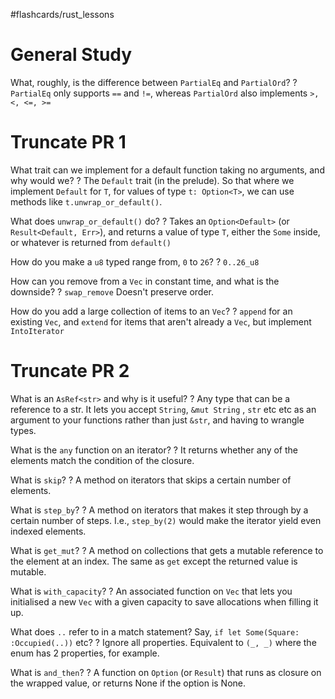 #flashcards/rust_lessons

# General Study

What, roughly, is the difference between `PartialEq` and `PartialOrd`?
?
`PartialEq` only supports `==` and `!=`, whereas `PartialOrd` also implements `>, <, <=, >=`
<!--SR:!2023-01-30,4,238-->

# Truncate PR 1

What trait can we implement for a default function taking no arguments, and why would we?
?
The `Default` trait (in the prelude).
So that where we implement `Default` for `T`, for values of type `t: Option<T>`, we can use methods like `t.unwrap_or_default()`.
<!--SR:!2023-08-26,214,250-->

What does `unwrap_or_default()` do?
?
Takes an `Option<Default>` (or `Result<Default, Err>`), and returns a value of type `T`, either the `Some` inside, or whatever is returned from `default()`
<!--SR:!2023-03-09,44,230-->

How do you make a `u8` typed range from, `0` to `26`?
?
`0..26_u8`
<!--SR:!2023-09-23,242,250-->

How can you remove from a `Vec` in constant time, and what is the downside?
?
`swap_remove`
Doesn't preserve order.
<!--SR:!2023-03-15,50,230-->

How do you add a large collection of items to an `Vec`?
?
`append` for an existing `Vec`, and `extend` for items that aren't already a `Vec`, but implement `IntoIterator`
<!--SR:!2023-02-08,15,150-->


# Truncate PR 2


What is an `AsRef<str>` and why is it useful?
?
Any type that can be a reference to a str.
It lets you accept `String`, `&mut String` , `str` etc etc as an argument to your functions rather than just `&str`, and having to wrangle types.
<!--SR:!2023-03-11,103,250-->

What is the `any` function on an iterator?
?
It returns whether any of the elements match the condition of the closure.
<!--SR:!2023-02-23,91,250-->

What is `skip`?
?
A method on iterators that skips a certain number of elements.
<!--SR:!2023-02-24,91,250-->

What is `step_by`?
?
A method on iterators that makes it step through by a certain number of steps. I.e., `step_by(2)` would make the iterator yield even indexed elements.
<!--SR:!2023-02-22,90,250-->

What is `get_mut`?
?
A method on collections that gets a mutable reference to the element at an index. The same as `get` except the returned value is mutable.
<!--SR:!2023-03-24,108,250-->

What is `with_capacity`?
?
An associated function on `Vec` that lets you initialised a new `Vec` with a given capacity to save allocations when filling it up.
<!--SR:!2023-03-30,114,250-->

What does `..` refer to in a match statement? Say, `if let Some(Square: :Occupied(..))` etc?
?
Ignore all properties.
Equivalent to `(_, _)` where the enum has 2 properties, for example.
<!--SR:!2023-07-08,165,250-->

What is `and_then`?
?
A function on `Option` (or `Result`) that runs as closure on the wrapped value, or returns None if the option is None.
<!--SR:!2023-03-16,51,150-->